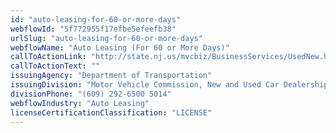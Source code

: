 ```yaml
---
id: "auto-leasing-for-60-or-more-days"
webflowId: "5f772955f17efbe5efeefb38"
urlSlug: "auto-leasing-for-60-or-more-days"
webflowName: "Auto Leasing (For 60 or More Days)"
callToActionLink: "http://state.nj.us/mvcbiz/BusinessServices/UsedNew.htm"
callToActionText: ""
issuingAgency: "Department of Transportation"
issuingDivision: "Motor Vehicle Commission, New and Used Car Dealerships and Leasing Licenses"
divisionPhone: "(609) 292-6500 5014"
webflowIndustry: "Auto Leasing"
licenseCertificationClassification: "LICENSE"
---
```

